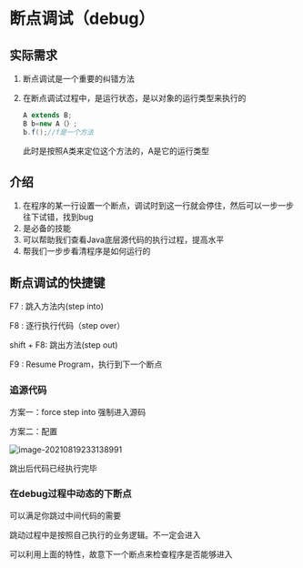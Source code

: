 # 断点调试（debug）

## 实际需求

1. 断点调试是一个重要的纠错方法

2. 在断点调试过程中，是运行状态，是以对象的运行类型来执行的

   ```java
   A extends B;
   B b=new A（）;
   b.f();//f是一个方法
   ```

   此时是按照A类来定位这个方法的，A是它的运行类型

## 介绍

1. 在程序的某一行设置一个断点，调试时到这一行就会停住，然后可以一步一步往下试错，找到bug
2. 是必备的技能
3. 可以帮助我们查看Java底层源代码的执行过程，提高水平
4. 帮我们一步步看清程序是如何运行的

## 断点调试的快捷键

F7 : 跳入方法内(step into)

F8 : 逐行执行代码（step over）	

shift + F8: 跳出方法(step out)

F9 : Resume Program，执行到下一个断点

### 追源代码

方案一：force step into	强制进入源码

方案二：配置

![image-20210819233138991](C:\Users\26494\AppData\Roaming\Typora\typora-user-images\image-20210819233138991.png)

跳出后代码已经执行完毕

### 在debug过程中动态的下断点

可以满足你跳过中间代码的需要

跳动过程中是按照自己执行的业务逻辑。不一定会进入

可以利用上面的特性，故意下一个断点来检查程序是否能够进入


